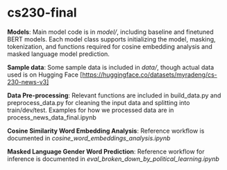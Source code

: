 # cs230-final

**Models**: Main model code is in *model/*, including baseline and finetuned BERT models. Each model class supports initializing the model, masking, tokenization, and functions required for cosine embedding analysis and masked language model prediction.

**Sample data**: Some sample data is included in *data/*, though actual data used is on Hugging Face [https://huggingface.co/datasets/myradeng/cs-230-news-v3]

**Data Pre-processing**: Relevant functions are included in build_data.py and preprocess_data.py for cleaning the input data and splitting into train/dev/test. Examples for how we processed data are in process_news_data_final.ipynb

**Cosine Similarity Word Embedding Analysis**: Reference workflow is documented in *cosine_word_embeddings_analysis.ipynb*

**Masked Language Gender Word Prediction**: Reference workflow for inference is documented in *eval_broken_down_by_political_learning.ipynb*
